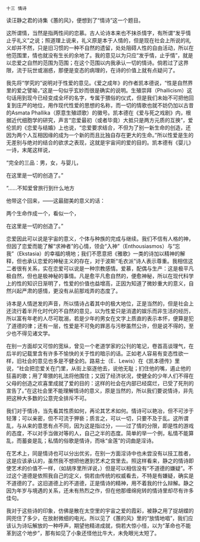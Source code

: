     十三 情诗 

   读汪静之君的诗集《蕙的风》，便想到了“情诗”这一个题目。

   这所谓情，当然是指两性间的恋慕。古人论诗本来也不抹杀情字，有所谓“发乎情止乎礼义”之说；照道理上说来，礼义原是本于人情的，但是现在社会上所说的礼义却并不然，只是旧习惯的一种不自然的遗留，处处阻碍人性的自由活动，所以在他范围里，情也就没有生长的余地了。我的意见以为只应“发乎情，止乎情”，就是以恋爱之自然的范围为范围；在这个范围以内我承认一切的情诗。倘若过了这界限，流于玩世或溺惑，那便是变态的病理的，在诗的价值上就有点疑问了。

   我先将“学究的”说明对于性爱的意见。《爱之成年》的作者凯本德说，“性是自然界里的爱之譬喻，”这是一句似乎玄妙而很是确实的说明。生殖崇拜（Phallicism）这句话用到现今已经变成全坏的名字，专属于猥俗的仪式，但是我们未始不可把他回复到庄严的地位，用作现代性爱的思想的名称，而一切的情歌也就不妨仍加以古昔的Asmata Phallika（原意生殖颂歌）的徽号。凯本德在《爱与死之戏剧》内，根据近代细胞学的研究，声言“恋爱最初（或者毕竟）大抵只是两方元质的互换”，爱伦凯的《恋爱与结婚》上也说，“恋爱要求结合，不但为了别一新生命的创造，还因为两个人互相因缘的成为一个新的而且比独自存在更大的生命。”所以性爱是生的无差别与绝对的结合的欲求之表现，这就是宇宙间的爱的目的。凯本德有《婴儿》一诗，末尾这样说，

   “完全的三品：男，女，与婴儿，

   在这里是一切的创造了。”

   “……不知爱曾旅行到什么地方

   他带这个回来，——这最甜美的意义的话：

   两个生命作成一个，看似一个，

   在这里是一切的创造了。”

   恋爱因此可以说是宇宙的意义，个体与种族的完成与继续。我们不信有人格的神，但因了恋爱而能了解“求神者”的心情，领会“入神”（Enthousiasmos）与“忘我”（Ekstasia）的幸福的境地；我们不愿意把《雅歌》一类的诗加以精神的解释，但也承认恋爱的神秘主义的存在，对于波斯“毛衣派”诗人表示尊重。我相信这二者很有关系，实在恋爱可以说是一种宗教感情。爱慕，配偶与生产：这是极平凡极自然，但也是极神秘的事情。凡是愈平凡愈自然的，便愈神秘，所以在现代科学上的性的知识日渐明了，性爱的价值也益增高，正因为知道了微妙重大的意义，自然兴起严肃的感情，更没有从前那戏弄的态度了。

   诗本是人情迸发的声音，所以情诗占着其中的极大地位，正是当然的，但是社会上还流行着半开化时代的不自然的意见，以为性爱只是消遣的娱乐而非生活的经历，所以富有年老的人尽可耽溺，若是少年的男女在文字上质直的表示本怀，便算是犯了道德的律；还有一层，性爱是不可免的罪恶与污秽虽然公许，但是说不得的，至少也不得见诸文学。

   在别一方面却又可惊的宽纵，曾见一个老道学家的公刊的笔记，卷首高谈理气，在后半的记载里含有许多不愉快的关于性的暗示的话。正如老人容易有变态性欲一样，旧社会的意见也多是不健全的。路易士（E．Lewis）在《凯本德传》里说，“社会把恋爱关在门里，从街上驱逐他去，说他无耻；扪住他的嘴，遏止他的狂喜的歌；用了卑猥的礼法将他围住；又因了经济状况，使健全的少年人们不得在父母的创造之欢喜里成就了爱的目的：这样的社会在内部已经腐烂，已受了死刑的宣告了。”在这社会里不能理解情诗的意义，原是当然的，所以我们要说情诗，非先把这种大多数的公意完全排斥不可。

   我们对于情诗，当先看其性质如何，再论其艺术如何。情诗可以艳冶，但不可涉于轻薄；可以亲密，但不可流于狎亵；质言之，可以一切，只要不及于乱。这所谓乱，与从来的意思有点不同，因为这是指过分，——过了情的分限，即是性的游戏的态度，不以对手当做对等的人，自己之半的态度。简单的举一个例，私情不能算乱，而蓄妾是乱；私情的俗歌是情诗，而咏“金莲”的词曲是淫诗。

   在艺术上，同是情诗也可以分出优劣，在别一方面淫诗中也未尝没有以技工胜者，这是应该承认的，虽然我不想把他邀到艺术之宫里去。照这样看来，静之的情诗即使艺术的价值不一样，（如胡序里所详说，）但是可以相信没有“不道德的嫌疑”。不过这个道德是依照我自己的定义，倘若由传统的权威看去，不特是有嫌疑，确实是不道德的了。这旧道德上的不道德，正是情诗的精神，用不着我的什么辩解。静之因为年岁与境遇的关系，还未有热烈之作，但在他那缠绵宛转的情诗里却尽有许多佳句。

   我对于这些诗的印象，仿佛是散在太空里的宇宙之爱的霞彩，被静之用了捉胡蝶的网兜住了多少，在放射微细的电光。所以见了《蕙的风》里的“放情地唱”，我们应该认为诗坛解放的一种呼声，期望他精进成就，倘若大惊小怪，以为“革命也不能革到这个地步”，那有如见了小象还怪他比牛大，未免眼光太短了。

